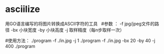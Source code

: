 # asciilize
用GO语言编写的将图片转换成ASCII字符的工具
 
#参数 ：
-f jpg/jpeg文件的路径
-bx 小块宽度
-by 小块高度
-j 取样精度（每n步取样一次）
  
#使用方法：
./program -f ./in.jpg -j 1
./program -f ./in.jpg -bx 20 -by 40 -j 400
./program
 

